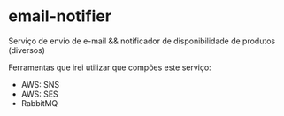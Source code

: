 # email-notifier
Serviço de envio de e-mail && notificador de disponibilidade de produtos (diversos)

Ferramentas que irei utilizar que compões este serviço:

- AWS: SNS
- AWS: SES
- RabbitMQ